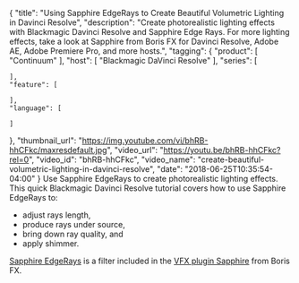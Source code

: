 {
  "title": "Using Sapphire EdgeRays to Create Beautiful Volumetric Lighting in Davinci Resolve",
  "description": "Create photorealistic lighting effects with Blackmagic Davinci Resolve and Sapphire Edge Rays. For more lighting effects, take a look at Sapphire from Boris FX for Davinci Resolve, Adobe AE, Adobe Premiere Pro, and more hosts.",
  "tagging": {
    "product": [
      "Continuum"
    ],
    "host": [
      "Blackmagic DaVinci Resolve"
    ],
    "series": [

    ],
    "feature": [

    ],
    "language": [

    ]
  },
  "thumbnail_url": "https://img.youtube.com/vi/bhRB-hhCFkc/maxresdefault.jpg",
  "video_url": "https://youtu.be/bhRB-hhCFkc?rel=0",
  "video_id": "bhRB-hhCFkc",
  "video_name": "create-beautiful-volumetric-lighting-in-davinci-resolve",
  "date": "2018-06-25T10:35:54-04:00"
}
Use Sapphire EdgeRays to create photorealistic lighting effects. This quick Blackmagic Davinci Resolve tutorial covers how to use Sapphire EdgeRays to:

* adjust rays length,
* produce rays under source,
* bring down ray quality, and
* apply shimmer.

[Sapphire EdgeRays](/effects/sapphire-edgerays/) is a filter included in the [VFX plugin Sapphire](/products/sapphire/) from Boris FX.
